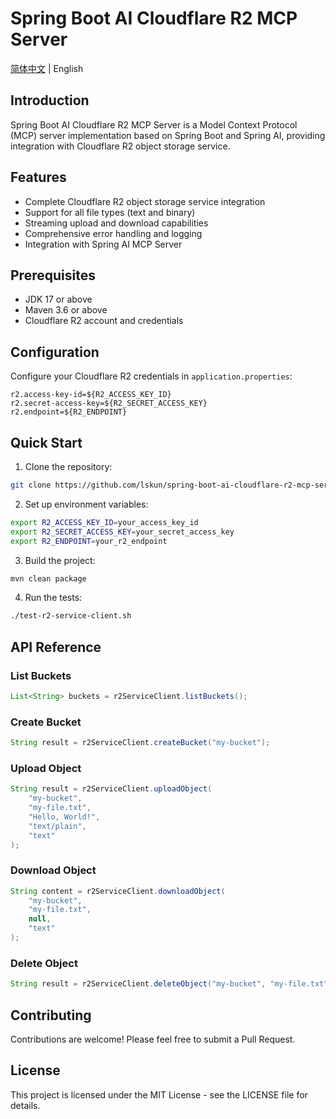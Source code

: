 # Spring Boot AI Cloudflare R2 MCP Server

[简体中文](README.md) | English

## Introduction
Spring Boot AI Cloudflare R2 MCP Server is a Model Context Protocol (MCP) server implementation based on Spring Boot and Spring AI, providing integration with Cloudflare R2 object storage service.

## Features
- Complete Cloudflare R2 object storage service integration
- Support for all file types (text and binary)
- Streaming upload and download capabilities
- Comprehensive error handling and logging
- Integration with Spring AI MCP Server

## Prerequisites
- JDK 17 or above
- Maven 3.6 or above
- Cloudflare R2 account and credentials

## Configuration
Configure your Cloudflare R2 credentials in `application.properties`:

```properties
r2.access-key-id=${R2_ACCESS_KEY_ID}
r2.secret-access-key=${R2_SECRET_ACCESS_KEY}
r2.endpoint=${R2_ENDPOINT}
```

## Quick Start

1. Clone the repository:
```bash
git clone https://github.com/lskun/spring-boot-ai-cloudflare-r2-mcp-server.git
```

2. Set up environment variables:
```bash
export R2_ACCESS_KEY_ID=your_access_key_id
export R2_SECRET_ACCESS_KEY=your_secret_access_key
export R2_ENDPOINT=your_r2_endpoint
```

3. Build the project:
```bash
mvn clean package
```

4. Run the tests:
```bash
./test-r2-service-client.sh
```

## API Reference

### List Buckets
```java
List<String> buckets = r2ServiceClient.listBuckets();
```

### Create Bucket
```java
String result = r2ServiceClient.createBucket("my-bucket");
```

### Upload Object
```java
String result = r2ServiceClient.uploadObject(
    "my-bucket",
    "my-file.txt",
    "Hello, World!",
    "text/plain",
    "text"
);
```

### Download Object
```java
String content = r2ServiceClient.downloadObject(
    "my-bucket",
    "my-file.txt",
    null,
    "text"
);
```

### Delete Object
```java
String result = r2ServiceClient.deleteObject("my-bucket", "my-file.txt");
```

## Contributing
Contributions are welcome! Please feel free to submit a Pull Request.

## License
This project is licensed under the MIT License - see the LICENSE file for details.